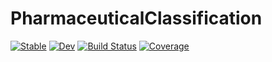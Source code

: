 # PharmaceuticalClassification

[![Stable](https://img.shields.io/badge/docs-stable-blue.svg)](https://JuliaHealth.github.io/PharmaceuticalClassification.jl/stable)
[![Dev](https://img.shields.io/badge/docs-dev-blue.svg)](https://JuliaHealth.github.io/PharmaceuticalClassification.jl/dev)
[![Build Status](https://github.com/JuliaHealth/PharmaceuticalClassification.jl/workflows/CI/badge.svg)](https://github.com/JuliaHealth/PharmaceuticalClassification.jl/actions)
[![Coverage](https://codecov.io/gh/JuliaHealth/PharmaceuticalClassification.jl/branch/master/graph/badge.svg)](https://codecov.io/gh/JuliaHealth/PharmaceuticalClassification.jl)
